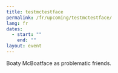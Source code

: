 ```yaml
---
title: testmctestface
permalink: /fr/upcoming/testmctestface/
lang: fr
dates:
  - start: ""
    end: ""
layout: event
---
```

B﻿oaty McBoatface as problematic friends.